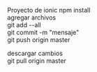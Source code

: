Proyecto de ionic
npm install
<br>
agregar archivos<br>
git add --all<br>
git commit -m "mensaje"<br>
git push origin master<br>

descargar cambios<br>
git pull origin master


